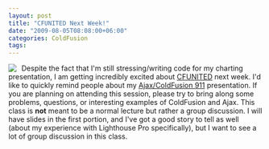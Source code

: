```yaml
---
layout: post
title: "CFUNITED Next Week!"
date: "2009-08-05T08:08:00+06:00"
categories: ColdFusion 
tags: 
---
```


<a href="http://cfunited.com"><img src="http://cfunited.com/2009/images/125x125_cfunited_09_speaker.gif" border="0" align="left" style="margin-right:10px" /></a> Despite the fact that I'm still stressing/writing code for my charting presentation, I am getting incredibly excited about <a href="http://www.cfunited.com">CFUNITED</a> next week. I'd like to quickly remind people about my <a href="http://cfunited.com/2009/topics/230">Ajax/ColdFusion 911</a> presentation. If you are planning on attending this session, please try to bring along some problems, questions, or interesting examples of ColdFusion and Ajax. This class is <b>not</b> meant to be a normal lecture but rather a group discussion. I will have slides in the first portion, and I've got a good story to tell as well (about my experience with Lighthouse Pro specifically), but I want to see a lot of group discussion in this class. 
<br clear="left">